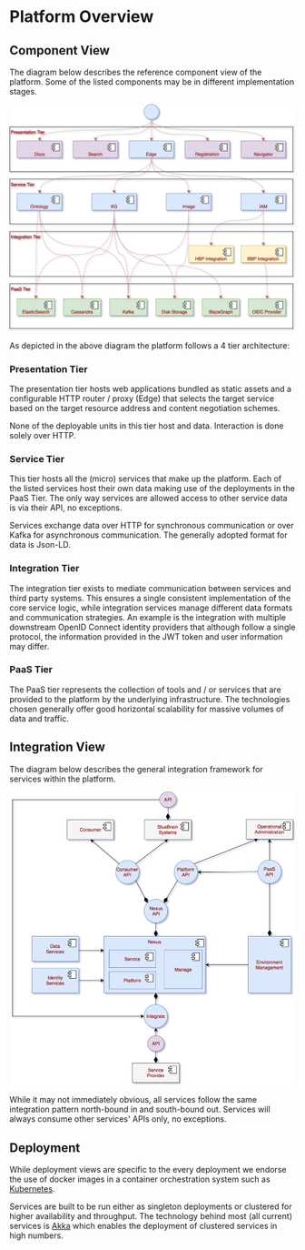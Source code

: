 # Platform Overview

## Component View

The diagram below describes the reference component view of the platform.  Some of the listed components may be in
different implementation stages.

![Component View](../../resources/components/component-view.png)

As depicted in the above diagram the platform follows a 4 tier architecture:

### Presentation Tier

The presentation tier hosts web applications bundled as static assets and a configurable HTTP router / proxy (Edge)
that selects the target service based on the target resource address and content negotiation schemes.

None of the deployable units in this tier host and data.  Interaction is done solely over HTTP.

### Service Tier

This tier hosts all the (micro) services that make up the platform.  Each of the listed services host their own data
making use of the deployments in the PaaS Tier.  The only way services are allowed access to other service data is via
their API, no exceptions.

Services exchange data over HTTP for synchronous communication or over Kafka for asynchronous communication.  The
generally adopted format for data is Json-LD.

### Integration Tier

The integration tier exists to mediate communication between services and third party systems.  This ensures a single
consistent implementation of the core service logic, while integration services manage different data formats and
communication strategies.  An example is the integration with multiple downstream OpenID Connect identity providers that
although follow a single protocol, the information provided in the JWT token and user information may differ.

### PaaS Tier

The PaaS tier represents the collection of tools and / or services that are provided to the platform by the underlying
infrastructure.  The technologies chosen generally offer good horizontal scalability for massive volumes of data and
traffic.

## Integration View

The diagram below describes the general integration framework for services within the platform.

![Integration View](../../resources/components/integration-view.png)

While it may not immediately obvious, all services follow the same integration pattern north-bound in and south-bound
out.  Services will always consume other services' APIs only, no exceptions.

## Deployment

While deployment views are specific to the every deployment we endorse the use of docker images in a container
orchestration system such as [Kubernetes](https://kubernetes.io/).

Services are built to be run either as singleton deployments or clustered for higher availability and throughput.  The
technology behind most (all current) services is [Akka](http://akka.io/) which enables the deployment of clustered
services in high numbers.